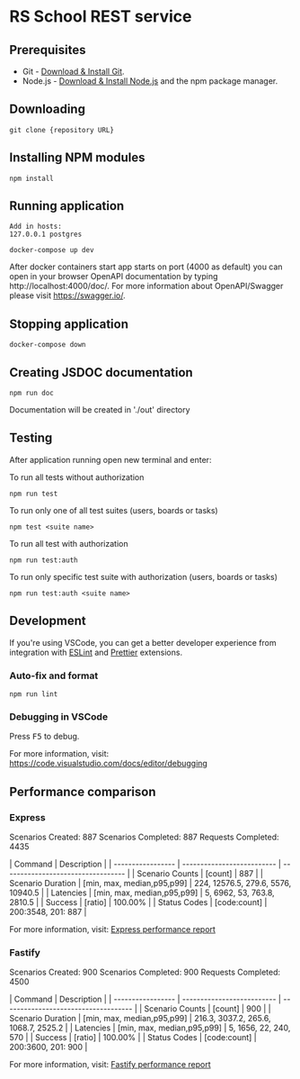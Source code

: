 # RS School REST service

## Prerequisites

- Git - [Download & Install Git](https://git-scm.com/downloads).
- Node.js - [Download & Install Node.js](https://nodejs.org/en/download/) and the npm package manager.

## Downloading

```
git clone {repository URL}
```

## Installing NPM modules

```
npm install
```

## Running application

```
Add in hosts:
127.0.0.1 postgres

docker-compose up dev

```

After docker containers start app starts on port (4000 as default) you can open
in your browser OpenAPI documentation by typing http://localhost:4000/doc/.
For more information about OpenAPI/Swagger please visit https://swagger.io/.

## Stopping application

```
docker-compose down
```

## Creating JSDOC documentation

```
npm run doc
```

Documentation will be created in './out' directory

## Testing

After application running open new terminal and enter:

To run all tests without authorization

```
npm run test
```

To run only one of all test suites (users, boards or tasks)

```
npm test <suite name>
```

To run all test with authorization

```
npm run test:auth
```

To run only specific test suite with authorization (users, boards or tasks)

```
npm run test:auth <suite name>
```

## Development

If you're using VSCode, you can get a better developer experience from integration with [ESLint](https://marketplace.visualstudio.com/items?itemName=dbaeumer.vscode-eslint) and [Prettier](https://marketplace.visualstudio.com/items?itemName=esbenp.prettier-vscode) extensions.

### Auto-fix and format

```
npm run lint
```

### Debugging in VSCode

Press <kbd>F5</kbd> to debug.

For more information, visit: https://code.visualstudio.com/docs/editor/debugging

## Performance comparison

### Express

Scenarios Created: 887
Scenarios Completed: 887
Requests Completed: 4435

| Command           | Description                |
| ----------------- | -------------------------- | ---------------------------------- |
| Scenario Counts   | [count]                    | 887                                |
| Scenario Duration | [min, max, median,p95,p99] | 224, 12576.5, 279.6, 5576, 10940.5 |
| Latencies         | [min, max, median,p95,p99] | 5, 6962, 53, 763.8, 2810.5         |
| Success           | [ratio]                    | 100.00%                            |
| Status Codes      | [code:count]               | 200:3548, 201: 887                 |

For more information, visit: [Express performance report](https://github.com/denzel-commits/basic-nodejs-2021Q2/blob/task9/express-nest-migration/load-testing/reports/html-reports/express-report.html)

### Fastify

Scenarios Created: 900
Scenarios Completed: 900
Requests Completed: 4500

| Command           | Description                |
| ----------------- | -------------------------- | ------------------------------------ |
| Scenario Counts   | [count]                    | 900                                  |
| Scenario Duration | [min, max, median,p95,p99] | 216.3, 3037.2, 265.6, 1068.7, 2525.2 |
| Latencies         | [min, max, median,p95,p99] | 5, 1656, 22, 240, 570                |
| Success           | [ratio]                    | 100.00%                              |
| Status Codes      | [code:count]               | 200:3600, 201: 900                   |

For more information, visit: [Fastify performance report](https://github.com/denzel-commits/basic-nodejs-2021Q2/blob/task9/express-nest-migration/load-testing/reports/html-reports/fastify-report.html)
